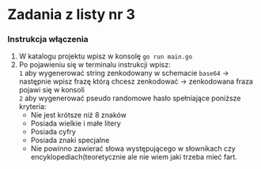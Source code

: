 # Zadania z listy nr 3

### Instrukcja włączenia</br>
1. W katalogu projektu wpisz w konsolę ```go run main.go```
2. Po pojawieniu się w terminalu instrukcji wpisz: </br> 
`1` aby wygenerować string zenkodowany w schemacie `base64` -> następnie wpisz frazę którą chcesz zenkodować -> zenkodowana fraza pojawi się w konsoli  </br> 
`2` aby wygenerować pseudo randomowe hasło spełniające poniższe kryteria:</br>
    * Nie jest krótsze niż 8 znaków
    * Posiada wielkie i małe litery
    * Posiada cyfry
    * Posiada znaki specjalne
    * Nie powinno zawierać słowa występującego w słownikach czy
    encyklopediach(teoretycznie ale nie wiem jaki trzeba mieć fart.
